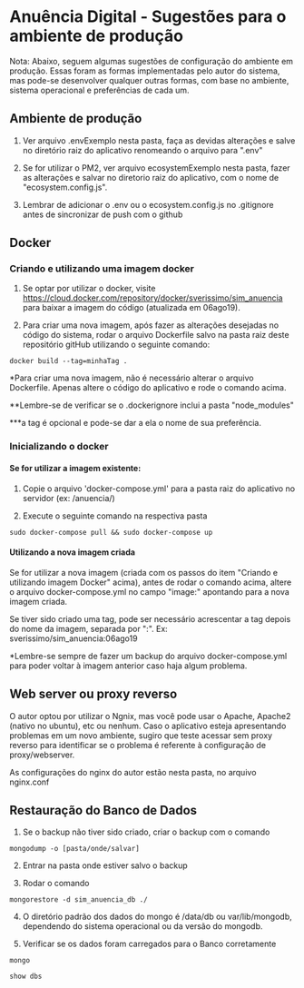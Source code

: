 # Anuência Digital - Sugestões para o ambiente de produção

  

Nota: Abaixo, seguem algumas sugestões de configuração do ambiente em produção. Essas foram as formas implementadas pelo autor do sistema, mas pode-se desenvolver qualquer outras formas, com base no ambiente, sistema operacional e preferências de cada um.

  

## Ambiente de produção

  

1. Ver arquivo .envExemplo nesta pasta, faça as devidas alterações e salve no diretório raiz do aplicativo renomeando o arquivo para ".env"

  

2. Se for utilizar o PM2, ver arquivo ecosystemExemplo nesta pasta, fazer as alterações e salvar no diretorio raiz do aplicativo, com o nome de "ecosystem.config.js".

  

3. Lembrar de adicionar o .env ou o ecosystem.config.js no .gitignore antes de sincronizar de push com o github

  

## Docker

  

### Criando e utilizando uma imagem docker

  

1. Se optar por utilizar o docker, visite https://cloud.docker.com/repository/docker/sverissimo/sim_anuencia para baixar a imagem do código (atualizada em 06ago19).

  

2. Para criar uma nova imagem, após fazer as alterações desejadas no código do sistema, rodar o arquivo Dockerfile salvo na pasta raiz deste repositório gitHub utilizando o seguinte comando:

```
docker build --tag=minhaTag .
```

*Para criar uma nova imagem, não é necessário alterar o arquivo Dockerfile. Apenas altere o código do aplicativo e rode o comando acima.

**Lembre-se de verificar se o .dockerignore inclui a pasta "node_modules"
  

***a tag é opcional e pode-se dar a ela o nome de sua preferência.

  
  

### Inicializando o docker

  

#### Se for utilizar a imagem existente:

  

1. Copie o arquivo 'docker-compose.yml' para a pasta raiz do aplicativo no servidor (ex: /anuencia/)

  

2. Execute o seguinte comando na respectiva pasta

```
sudo docker-compose pull && sudo docker-compose up
```

  

#### Utilizando a nova imagem criada

  

Se for utilizar a nova imagem (criada com os passos do item "Criando e utilizando  imagem Docker" acima), antes de rodar o comando acima, altere o arquivo docker-compose.yml no campo "image:" apontando para a nova imagem criada.

Se tiver sido criado uma tag, pode ser necessário acrescentar a tag depois do nome da imagem, separada por ":". Ex: sverissimo/sim_anuencia:06ago19
  

*Lembre-se sempre de fazer um backup do arquivo docker-compose.yml para poder voltar à imagem anterior caso haja algum problema.

  

## Web server ou proxy reverso
 
O autor optou por utilizar o Ngnix, mas você pode usar o Apache, Apache2 (nativo no ubuntu), etc ou nenhum. Caso o aplicativo esteja apresentando problemas em um novo ambiente, sugiro que teste acessar sem proxy reverso para identificar se o problema é referente à configuração de proxy/webserver.

  

As configurações do nginx do autor estão nesta pasta, no arquivo nginx.conf

  

## Restauração do Banco de Dados

  

1. Se o backup não tiver sido criado, criar o backup com o comando

```
mongodump -o [pasta/onde/salvar]

```

  

2. Entrar na pasta onde estiver salvo o backup

  

3. Rodar o comando

```
mongorestore -d sim_anuencia_db ./

```

  

4. O diretório padrão dos dados do mongo é /data/db ou var/lib/mongodb, dependendo do sistema operacional ou da versão do mongodb.

  

5. Verificar se os dados foram carregados para o Banco corretamente

  

```
mongo
```

```
show dbs
```